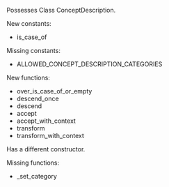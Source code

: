 Possesses Class ConceptDescription.

New constants: 
- is_case_of

Missing constants:
- ALLOWED_CONCEPT_DESCRIPTION_CATEGORIES

New functions:
- over_is_case_of_or_empty
- descend_once
- descend
- accept
- accept_with_context
- transform
- transform_with_context

Has a different constructor.

Missing functions:
- _set_category
